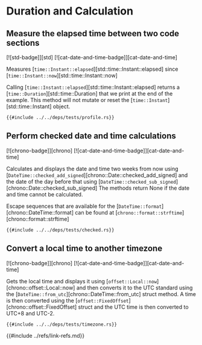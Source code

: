# Duration and Calculation

## Measure the elapsed time between two code sections

[![std-badge]][std]  [![cat-date-and-time-badge]][cat-date-and-time]

Measures [`time::Instant::elapsed`][std::time::Instant::elapsed] since [`time::Instant::now`][std::time::Instant::now]

Calling [`time::Instant::elapsed`][std::time::Instant::elapsed] returns a [`time::Duration`][std::time::Duration] that we print at the end of the example. This method will not mutate or reset the [`time::Instant`][std::time::Instant] object.

```rust,editable
{{#include ../../deps/tests/profile.rs}}
```

## Perform checked date and time calculations

[![chrono-badge]][chrono]  [![cat-date-and-time-badge]][cat-date-and-time]

Calculates and displays the date and time two weeks from now using
[`DateTime::checked_add_signed`][chrono::Date::checked_add_signed] and the date of the day before that using
[`DateTime::checked_sub_signed`][chrono::Date::checked_sub_signed] The methods return None if the date and time cannot be calculated.

Escape sequences that are available for the
[`DateTime::format`][chrono::DateTime::format] can be found at [`chrono::format::strftime`][chrono::format::strftime]

```rust,editable
{{#include ../../deps/tests/checked.rs}}
```

## Convert a local time to another timezone

[![chrono-badge]][chrono]  [![cat-date-and-time-badge]][cat-date-and-time]

Gets the local time and displays it using [`offset::Local::now`][chrono::offset::Local::now] and then converts it to the UTC standard using the [`DateTime::from_utc`][chrono::DateTime::from_utc] struct method. A time is then converted using the [`offset::FixedOffset`][chrono::offset::FixedOffset] struct and the UTC time is then converted to UTC+8 and UTC-2.

```rust,editable
{{#include ../../deps/tests/timezone.rs}}
```

{{#include ../refs/link-refs.md}}
